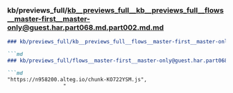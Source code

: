 ### kb/previews_full/kb__previews_full__kb__previews_full__flows__master-first__master-only@guest.har.part068.md.part002.md.md

```md
### kb/previews_full/kb__previews_full__flows__master-first__master-only@guest.har.part068.md.part002.md

```md
### kb/previews_full/flows__master-first__master-only@guest.har.part068.md (part 002)

```md
"https://n958200.alteg.io/chunk-KO722YSM.js",
                  "
```

```

```

```
